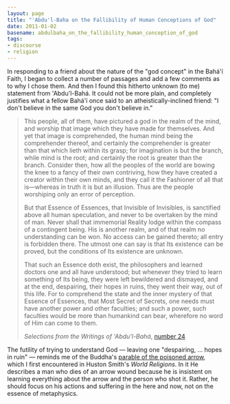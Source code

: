 ```yaml
---
layout: page
title: "'Abdu'l-Baha on the Fallibility of Human Conceptions of God"
date: 2011-01-02
basename: abdulbaha_on_the_fallibility_human_conception_of_god
tags:
- discourse
- religion
---
```


In responding to a friend about the nature of the "god concept" in the
Bah&aacute;'&iacute; Faith, I began to collect a number of passages and add a
few comments as to why I chose them. And then I found this hitherto unknown (to
me) statement from 'Abdu'l-Bah&aacute;. It could not be more plain, and
completely justifies what a fellow Bah&aacute;'&iacute; once said to an
atheistically-inclined friend: "I don't believe in the same God you don't
believe in."

> This people, all of them, have pictured a god in the realm of the mind, and
> worship that image which they have made for themselves. And yet that image is
> comprehended, the human mind being the comprehender thereof, and certainly the
> comprehender is greater than that which lieth within its grasp; for
> imagination is but the branch, while mind is the root; and certainly the root
> is greater than the branch. Consider then, how all the peoples of the world
> are bowing the knee to a fancy of their own contriving, how they have created
> a creator within their own minds, and they call it the Fashioner of all that
> is&mdash;whereas in truth it is but an illusion. Thus are the people
> worshiping only an error of perception.
>
> But that Essence of Essences, that Invisible of Invisibles, is sanctified
> above all human speculation, and never to be overtaken by the mind of man.
> Never shall that immemorial Reality lodge within the compass of a contingent
> being. His is another realm, and of that realm no understanding can be won. No
> access can be gained thereto; all entry is forbidden there. The utmost one can
> say is that Its existence can be proved, but the conditions of Its existence
> are unknown.
>
> That such an Essence doth exist, the philosophers and learned doctors one and
> all have understood; but whenever they tried to learn something of Its being,
> they were left bewildered and dismayed, and at the end, despairing, their
> hopes in ruins, they went their way, out of this life. For to comprehend the
> state and the inner mystery of that Essence of Essences, that Most Secret of
> Secrets, one needs must have another power and other faculties; and such a
> power, such faculties would be more than humankind can bear, wherefore no word
> of Him can come to them.
>
> _Selections from the Writings of 'Abdu'l-Bah&aacute;_, <a
> href="http://reference.bahai.org/en/t/ab/SAB/sab-25.html">number 24</a>

The futility of trying to understand God &mdash; leaving one "despairing, ...
hopes in ruin" &mdash; reminds me of the Buddha's <a
href="http://wastelandbuddhism.wordpress.com/2010/03/24/the-parable-of-the-arrow-of-time/">parable
of the poisoned arrow</a>, which I first encountered in Huston Smith's _World
Religions_. In it He describes a man who dies of an arrow wound because he is
insistent on learning everything about the arrow and the person who shot it.
Rather, he should focus on his actions and suffering in the here and now, not on
the essence of metaphysics.
